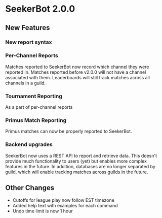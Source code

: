 # SeekerBot 2.0.0

## New Features

### New report syntax

### Per-Channel Reports
Matches reported to SeekerBot now record which channel they were reported in. Matches reported before v2.0.0 will not have a channel associated with them. Leaderboards will still track matches across all channels in a guild. 

### Tournament Reporting
As a part of per-channel reports 

### Primus Match Reporting
Primus matches can now be properly reported to SeekerBot. 


### Backend upgrades
SeekerBot now uses a REST API to report and retrieve data. This doesn't provide much functionality to users (yet) but enables more complex features in the future. In addition, databases are no longer separated by guild, which will enable tracking matches across guilds in the future. 

## Other Changes

- Cutoffs for league play now follow EST timezone
- Added help text with examples for each command
- Undo time limit is now 1 hour